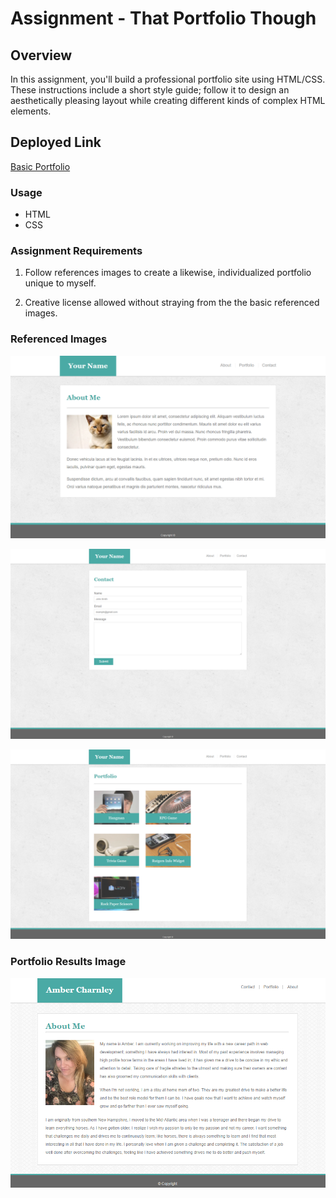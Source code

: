 # Assignment - That Portfolio Though

## Overview

In this assignment, you'll build a professional portfolio site using HTML/CSS. These instructions include a short style guide; follow it to design an aesthetically pleasing layout while creating different kinds of complex HTML elements.

## Deployed Link
[Basic Portfolio](https://2mlcmonkeys.github.io/Basic-Portfolio/)

### Usage
- HTML
- CSS

### Assignment Requirements
1. Follow references images to create a likewise, individualized portfolio unique to myself.

2. Creative license allowed without straying from the the basic referenced images. 

### Referenced Images

   ![Portfolio About](/assets/images/portfolio-about-me.png)

   ![Portfolio Contact](/assets/images/portfolio-contact.png)

   ![Portfolio Gallery](/assets/images/portfolio-gallery.png)


### Portfolio Results Image

   ![Portfolio Gallery](/assets/images/Screenshot.png)

